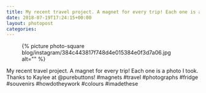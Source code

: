 ```yaml
---
title: My recent travel project. A magnet for every trip! Each one is a photo I took.
date: 2018-07-19T17:24:15+00:00
layout: photopost
categories:
---
```


<figure class="photo photo--square">
  {% picture photo-square blog/instagram/384c443817f748d4e015384e0f3d7a06.jpg alt="" %}
</figure>

My recent travel project. A magnet for every trip! Each one is a photo I took.
Thanks to Kaylee at @purebuttons!
#magnets #travel #photographs #fridge #souvenirs #howdotheywork #colours #imadethese

